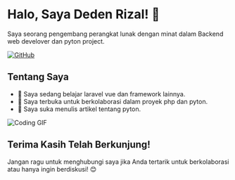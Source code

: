# Halo, Saya Deden Rizal! 👋

<!-- Pengenalan Singkat -->
Saya seorang pengembang perangkat lunak dengan minat dalam Backend web develover dan pyton project.

<!-- Tambahkan Ikon Sosial Media -->
[![GitHub](https://img.shields.io/badge/-GitHub-black?style=flat-square&logo=github&logoColor=white)](https://github.com/dedenrizal)


## Tentang Saya
- 🌱 Saya sedang belajar laravel vue dan framework lainnya.
- 👯 Saya terbuka untuk berkolaborasi dalam proyek php dan pyton.
- 📝 Saya suka menulis artikel tentang pyton.


<img src="https://media.giphy.com/media/xUPGGDNsLvqsBOhuU0/giphy.gif" alt="Coding GIF">


## Terima Kasih Telah Berkunjung!
Jangan ragu untuk menghubungi saya jika Anda tertarik untuk berkolaborasi atau hanya ingin berdiskusi! 😊
